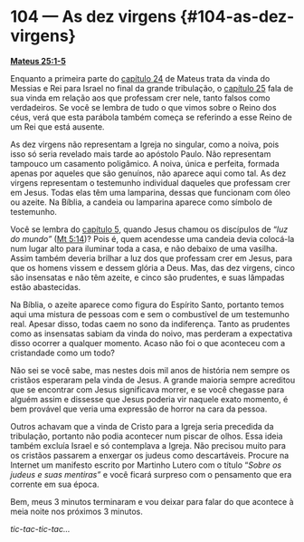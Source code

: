 # 104 — As dez virgens {#104-as-dez-virgens}

[**Mateus 25:1-5**](http://bibliaonline.com.br/acf/mt/25/1-5)

Enquanto a primeira parte do [capítulo 24](http://bibliaonline.com.br/acf/mt/24) de Mateus trata da vinda do Messias e Rei para Israel no final da grande tribulação, o [capítulo 25](http://bibliaonline.com.br/acf/mt/25) fala de sua vinda em relação aos que professam crer nele, tanto falsos como verdadeiros. Se você se lembra de tudo o que vimos sobre o Reino dos céus, verá que esta parábola também começa se referindo a esse Reino de um Rei que está ausente.

As dez virgens não representam a Igreja no singular, como a noiva, pois isso só seria revelado mais tarde ao apóstolo Paulo. Não representam tampouco um casamento poligâmico. A noiva, única e perfeita, formada apenas por aqueles que são genuínos, não aparece aqui como tal. As dez virgens representam o testemunho individual daqueles que professam crer em Jesus. Todas elas têm uma lamparina, dessas que funcionam com óleo ou azeite. Na Bíblia, a candeia ou lamparina aparece como símbolo de testemunho.

Você se lembra do [capítulo 5](http://bibliaonline.com.br/acf/mt/5), quando Jesus chamou os discípulos de “_luz do mundo”_ ([Mt 5:14](http://bibliaonline.com.br/acf/mt/5/14))? Pois é, quem acendesse uma candeia devia colocá-la num lugar alto para iluminar toda a casa, e não debaixo de uma vasilha. Assim também deveria brilhar a luz dos que professam crer em Jesus, para que os homens vissem e dessem glória a Deus. Mas, das dez virgens, cinco são insensatas e não têm azeite, e cinco são prudentes, e suas lâmpadas estão abastecidas.

Na Bíblia, o azeite aparece como figura do Espírito Santo, portanto temos aqui uma mistura de pessoas com e sem o combustível de um testemunho real. Apesar disso, todas caem no sono da indiferença. Tanto as prudentes como as insensatas sabiam da vinda do noivo, mas perderam a expectativa disso ocorrer a qualquer momento. Acaso não foi o que aconteceu com a cristandade como um todo?

Não sei se você sabe, mas nestes dois mil anos de história nem sempre os cristãos esperaram pela vinda de Jesus. A grande maioria sempre acreditou que se encontrar com Jesus significava morrer, e se você chegasse para alguém assim e dissesse que Jesus poderia vir naquele exato momento, é bem provável que veria uma expressão de horror na cara da pessoa.

Outros achavam que a vinda de Cristo para a Igreja seria precedida da tribulação, portanto não podia acontecer num piscar de olhos. Essa ideia também excluía Israel e só contemplava a Igreja. Não precisou muito para os cristãos passarem a enxergar os judeus como descartáveis. Procure na Internet um manifesto escrito por Martinho Lutero com o título “_Sobre os judeus e suas mentiras”_ e você ficará surpreso com o pensamento que era corrente em sua época.

Bem, meus 3 minutos terminaram e vou deixar para falar do que acontece à meia noite nos próximos 3 minutos.

_tic-tac-tic-tac..._